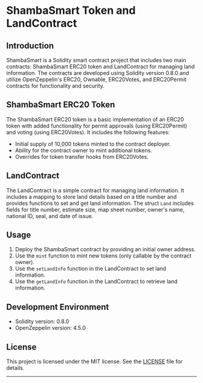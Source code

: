 # ShambaSmart Token and LandContract

## Introduction
ShambaSmart is a Solidity smart contract project that includes two main contracts: ShambaSmart ERC20 token and LandContract for managing land information. The contracts are developed using Solidity version 0.8.0 and utilize OpenZeppelin's ERC20, Ownable, ERC20Votes, and ERC20Permit contracts for functionality and security.

## ShambaSmart ERC20 Token
The ShambaSmart ERC20 token is a basic implementation of an ERC20 token with added functionality for permit approvals (using ERC20Permit) and voting (using ERC20Votes). It includes the following features:
- Initial supply of 10,000 tokens minted to the contract deployer.
- Ability for the contract owner to mint additional tokens.
- Overrides for token transfer hooks from ERC20Votes.

## LandContract
The LandContract is a simple contract for managing land information. It includes a mapping to store land details based on a title number and provides functions to set and get land information. The struct `Land` includes fields for title number, estimate size, map sheet number, owner's name, national ID, seal, and date of issue.

## Usage
1. Deploy the ShambaSmart contract by providing an initial owner address.
2. Use the `mint` function to mint new tokens (only callable by the contract owner).
3. Use the `setLandInfo` function in the LandContract to set land information.
4. Use the `getLandInfo` function in the LandContract to retrieve land information.

## Development Environment
- Solidity version: 0.8.0
- OpenZeppelin version: 4.5.0

## License
This project is licensed under the MIT license. See the [LICENSE](./LICENSE) file for details.

---



